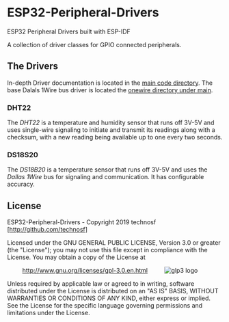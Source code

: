 # ESP32-Peripheral-Drivers
ESP32 Peripheral Drivers built with ESP-IDF

A collection of driver classes for GPIO connected peripherals.

## The Drivers

In-depth Driver documentation is located in the [main code directory](main). The base Dalals 1Wire bus driver is located the [onewire directory under main](main/onewire]).

### DHT22

The _DHT22_ is a temperature and humidity sensor that runs off 3V-5V and uses single-wire signaling to initiate and transmit its readings along with a checksum, with a new reading being available up to one every two seconds. 

### DS18S20

The _DS18B20_ is a temperature sensor that runs off 3V-5V and uses the _Dallas 1Wire_ bus for signaling and communication. It has configurable accuracy. 


## License

ESP32-Peripheral-Drivers - Copyright 2019  technosf  [http://github.com/technosf]

Licensed under the GNU GENERAL PUBLIC LICENSE, Version 3.0 or greater (the "License");
you may not use this file except in compliance with the License.
You may obtain a copy of the License at

&nbsp;&nbsp;&nbsp;&nbsp;&nbsp;&nbsp;&nbsp;&nbsp;
http://www.gnu.org/licenses/gpl-3.0.en.html
&nbsp;&nbsp;&nbsp;&nbsp;&nbsp;&nbsp;&nbsp;&nbsp;
![glp3 logo](http://www.gnu.org/graphics/gplv3-88x31.png)

Unless required by applicable law or agreed to in writing, software
distributed under the License is distributed on an "AS IS" BASIS,
WITHOUT WARRANTIES OR CONDITIONS OF ANY KIND, either express or implied.
See the License for the specific language governing permissions and
limitations under the License.
